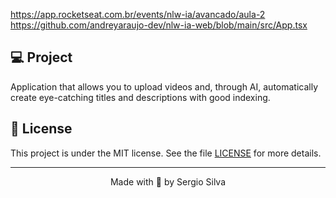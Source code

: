 https://app.rocketseat.com.br/events/nlw-ia/avancado/aula-2
https://github.com/andreyaraujo-dev/nlw-ia-web/blob/main/src/App.tsx

## 💻 Project

Application that allows you to upload videos and, through AI, automatically create eye-catching titles and descriptions with good indexing.

## 📝 License

This project is under the MIT license. See the file [LICENSE](https://opensource.org/license/mit/) for more details.

---

<p align="center">
  Made with 💜 by Sergio Silva
</p>
